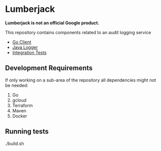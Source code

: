 # Lumberjack

**Lumberjack is not an official Google product.**

This repository contains components related to an audit logging service

- [Go Client](./clients/go)
- [Java Logger](./clients/java-logger)
- [Integration Tests](./integration)

## Development Requirements
If only working on a sub-area of the repository all dependencies might not be needed:

1. Go
1. gcloud
1. Terraform
1. Maven
1. Docker

## Running tests
./build.sh
